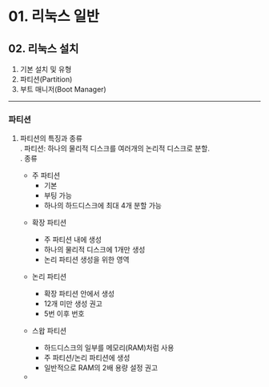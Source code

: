 # 01. 리눅스 일반

## 02. 리눅스 설치
1. 기본 설치 및 유형
2. 파티션(Partition)
3. 부트 매니저(Boot Manager)

<hr/>

### 파티션
1. 파티션의 특징과 종류     
  . 파티션: 하나의 물리적 디스크를 여러개의 논리적 디스크로 분할.     
  . 종류
    * 주 파티션
      - 기본
      - 부팅 가능
      - 하나의 하드디스크에 최대 4개 분할 가능

    - 확장 파티션
      - 주 파티션 내에 생성
      - 하나의 물리적 디스크에 1개만 생성
      - 논리 파티션 생성을 위한 영역
 
    - 논리 파티션
      - 확장 파티션 안에서 생성
      - 12개 미만 생성 권고
      - 5번 이후 번호

    - 스왑 파티션
      - 하드디스크의 일부를 메모리(RAM)처럼 사용
      - 주 파티션/논리 파티션에 생성
      - 일반적으로 RAM의 2배 용량 설정 권고 
 
    - 
